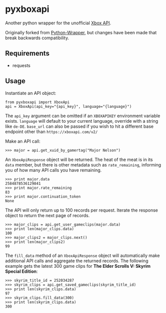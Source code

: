 # pyxboxapi
Another python wrapper for the unofficial [Xbox API](https://xboxapi.com).

Originally forked from [Python-Wrapper](https://github.com/xboxapi/Python-Wrapper), but changes have been made that break backwards compatibility.

## Requirements

* requests

## Usage

Instantiate an API object:

```
from pyxboxapi import XboxApi
api = XboxApi(api_key="{api_key}", language="{language}")
```

The `api_key` argument can be omitted if an `XBOXAPIKEY` environment variable exists.
`language` will default to your current language, override with a string like `de-DE`.
`base_url` can also be passed if you wish to hit a different base endpoint other than `https://xboxapi.com/v2/`

Make an API call:

```
>>> major = api.get_xuid_by_gamertag("Major Nelson")
```

An `XboxApiResponse` object will be returned. The heat of the meat is in its `data` member, but there is other metadata such as `rate_remaining`, informing you of how many API calls you have remaining.

```
>>> print major.data
2584878536129841
>>> print major.rate_remaining
83
>>> print major.continuation_token
None
```

The API will only return up to 100 records per request. Iterate the response object to return the next page of records.

```
>>> major_clips = api.get_user_gameclips(major.data)
>>> print len(major_clips.data)
100
>>> major_clips2 = major_clips.next()
>>> print len(major_clips2)
99
```

The `fill_data` method of an `XboxApiResponse` object will automatically make additional API calls and aggregate the returned records. The following example gets the latest 300 game clips for **The Elder Scrolls V: Skyrim Special Edition**:

```
>>> skyrim_title_id = 252034287
>>> skyrim_clips = api.get_saved_gameclips(skyrim_title_id)
>>> print len(skyrim_clips.data)
97
>>> skyrim_clips.fill_data(300)
>>> print len(skyrim_clips.data)
300
```